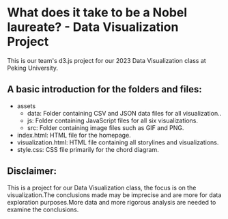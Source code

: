 # What does it take to be a Nobel laureate? - Data Visualization Project

This is our team's d3.js project for our 2023 Data Visualization class at Peking University.

## A basic introduction for the folders and files:

* assets
    * data: Folder containing CSV and JSON data files for all visualization..
    * js: Folder containing JavaScript files for all six visualizations.
    * src: Folder containing image files such as GIF and PNG.
* index.html: HTML file for the homepage.
* visualization.html: HTML file containing all storylines and visualizations.
* style.css: CSS file primarily for the chord diagram.


## Disclaimer: 
This is a project for our Data Visualization class, the focus is on the visualization.The conclusions made may be imprecise and are more for data exploration purposes.More data and more rigorous analysis are needed to examine the conclusions.